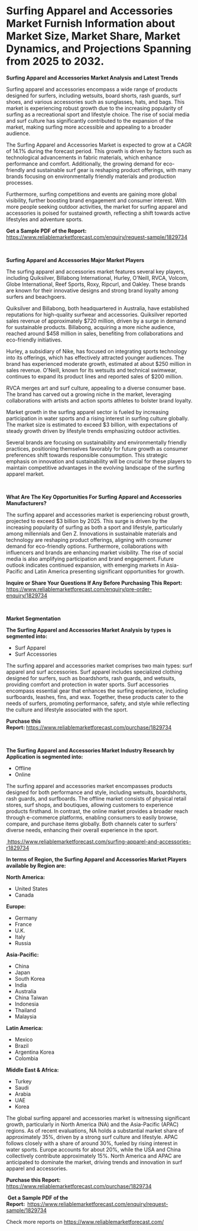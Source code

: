 <p><h1>Surfing Apparel and Accessories Market Furnish Information about Market Size, Market Share, Market Dynamics, and Projections Spanning from 2025 to 2032.</h1></p><p><strong>Surfing Apparel and Accessories Market Analysis and Latest Trends</strong></p>
<p><p>Surfing apparel and accessories encompass a wide range of products designed for surfers, including wetsuits, board shorts, rash guards, surf shoes, and various accessories such as sunglasses, hats, and bags. This market is experiencing robust growth due to the increasing popularity of surfing as a recreational sport and lifestyle choice. The rise of social media and surf culture has significantly contributed to the expansion of the market, making surfing more accessible and appealing to a broader audience.</p><p>The Surfing Apparel and Accessories Market is expected to grow at a CAGR of 14.1% during the forecast period. This growth is driven by factors such as technological advancements in fabric materials, which enhance performance and comfort. Additionally, the growing demand for eco-friendly and sustainable surf gear is reshaping product offerings, with many brands focusing on environmentally friendly materials and production processes. </p><p>Furthermore, surfing competitions and events are gaining more global visibility, further boosting brand engagement and consumer interest. With more people seeking outdoor activities, the market for surfing apparel and accessories is poised for sustained growth, reflecting a shift towards active lifestyles and adventure sports.</p></p>
<p><strong>Get a Sample PDF of the Report:&nbsp;</strong> <a href="https://www.reliablemarketforecast.com/enquiry/request-sample/1829734?utm_campaign=2274&utm_medium=2&utm_source=Github&utm_content=ia&utm_term=09022025&utm_id=surfing-apparel-and-accessories">https://www.reliablemarketforecast.com/enquiry/request-sample/1829734</a></p>
<p>&nbsp;</p>
<p><strong>Surfing Apparel and Accessories Major Market Players</strong></p>
<p><p>The surfing apparel and accessories market features several key players, including Quiksilver, Billabong International, Hurley, O'Neill, RVCA, Volcom, Globe International, Reef Sports, Roxy, Ripcurl, and Oakley. These brands are known for their innovative designs and strong brand loyalty among surfers and beachgoers.</p><p>Quiksilver and Billabong, both headquartered in Australia, have established reputations for high-quality surfwear and accessories. Quiksilver reported sales revenue of approximately $720 million, driven by a surge in demand for sustainable products. Billabong, acquiring a more niche audience, reached around $458 million in sales, benefiting from collaborations and eco-friendly initiatives.</p><p>Hurley, a subsidiary of Nike, has focused on integrating sports technology into its offerings, which has effectively attracted younger audiences. The brand has experienced moderate growth, estimated at about $250 million in sales revenue. O'Neill, known for its wetsuits and technical swimwear, continues to expand its product lines and reported sales of $200 million.</p><p>RVCA merges art and surf culture, appealing to a diverse consumer base. The brand has carved out a growing niche in the market, leveraging collaborations with artists and action sports athletes to bolster brand loyalty.</p><p>Market growth in the surfing apparel sector is fueled by increasing participation in water sports and a rising interest in surfing culture globally. The market size is estimated to exceed $3 billion, with expectations of steady growth driven by lifestyle trends emphasizing outdoor activities.</p><p>Several brands are focusing on sustainability and environmentally friendly practices, positioning themselves favorably for future growth as consumer preferences shift towards responsible consumption. This strategic emphasis on innovation and sustainability will be crucial for these players to maintain competitive advantages in the evolving landscape of the surfing apparel market.</p></p>
<p>&nbsp;</p>
<p><strong>What Are The Key Opportunities For Surfing Apparel and Accessories Manufacturers?</strong></p>
<p><p>The surfing apparel and accessories market is experiencing robust growth, projected to exceed $3 billion by 2025. This surge is driven by the increasing popularity of surfing as both a sport and lifestyle, particularly among millennials and Gen Z. Innovations in sustainable materials and technology are reshaping product offerings, aligning with consumer demand for eco-friendly options. Furthermore, collaborations with influencers and brands are enhancing market visibility. The rise of social media is also amplifying participation and brand engagement. Future outlook indicates continued expansion, with emerging markets in Asia-Pacific and Latin America presenting significant opportunities for growth.</p></p>
<p><strong>Inquire or Share Your Questions If Any Before Purchasing This Report:</strong> <a href="https://www.reliablemarketforecast.com/enquiry/pre-order-enquiry/1829734?utm_campaign=2274&utm_medium=2&utm_source=Github&utm_content=ia&utm_term=09022025&utm_id=surfing-apparel-and-accessories">https://www.reliablemarketforecast.com/enquiry/pre-order-enquiry/1829734</a></p>
<p>&nbsp;</p>
<p><strong>Market Segmentation</strong></p>
<p><strong>The Surfing Apparel and Accessories Market Analysis by types is segmented into:</strong></p>
<p><ul><li>Surf Apparel</li><li>Surf Accessories</li></ul></p>
<p><p>The surfing apparel and accessories market comprises two main types: surf apparel and surf accessories. Surf apparel includes specialized clothing designed for surfers, such as boardshorts, rash guards, and wetsuits, providing comfort and protection in water sports. Surf accessories encompass essential gear that enhances the surfing experience, including surfboards, leashes, fins, and wax. Together, these products cater to the needs of surfers, promoting performance, safety, and style while reflecting the culture and lifestyle associated with the sport.</p></p>
<p><strong>Purchase this Report:&nbsp;</strong><a href="https://www.reliablemarketforecast.com/purchase/1829734?utm_campaign=2274&utm_medium=2&utm_source=Github&utm_content=ia&utm_term=09022025&utm_id=surfing-apparel-and-accessories">https://www.reliablemarketforecast.com/purchase/1829734</a></p>
<p>&nbsp;</p>
<p><strong>The Surfing Apparel and Accessories Market Industry Research by Application is segmented into:</strong></p>
<p><ul><li>Offline</li><li>Online</li></ul></p>
<p><p>The surfing apparel and accessories market encompasses products designed for both performance and style, including wetsuits, boardshorts, rash guards, and surfboards. The offline market consists of physical retail stores, surf shops, and boutiques, allowing customers to experience products firsthand. In contrast, the online market provides a broader reach through e-commerce platforms, enabling consumers to easily browse, compare, and purchase items globally. Both channels cater to surfers' diverse needs, enhancing their overall experience in the sport.</p></p>
<p><a href="https://www.reliablemarketforecast.com/surfing-apparel-and-accessories-r1829734?utm_campaign=2274&utm_medium=2&utm_source=Github&utm_content=ia&utm_term=09022025&utm_id=surfing-apparel-and-accessories">&nbsp;https://www.reliablemarketforecast.com/surfing-apparel-and-accessories-r1829734</a></p>
<p><strong>In terms of Region, the Surfing Apparel and Accessories Market Players available by Region are:</strong></p>
<p>
    <p> <strong> North America: </strong>
        <ul>
            <li>United States</li>
            <li>Canada</li>
        </ul>
        </p> 
    <p> <strong> Europe: </strong>
        <ul>
            <li>Germany</li>
            <li>France</li>
            <li>U.K.</li>
            <li>Italy</li>
            <li>Russia</li>
        </ul>
        </p> 
    <p> <strong> Asia-Pacific: </strong>
        <ul>
            <li>China</li>
            <li>Japan</li>
            <li>South Korea</li>
            <li>India</li>
            <li>Australia</li>
            <li>China Taiwan</li>
            <li>Indonesia</li>
            <li>Thailand</li>
            <li>Malaysia</li>
        </ul>
        </p> 
    <p> <strong> Latin America: </strong>
        <ul>
            <li>Mexico</li>
            <li>Brazil</li>
            <li>Argentina Korea</li>
            <li>Colombia</li>
        </ul>
        </p> 
    <p> <strong> Middle East & Africa: </strong>
        <ul>
            <li>Turkey</li>
            <li>Saudi</li>
            <li>Arabia</li>
            <li>UAE</li>
            <li>Korea</li>
        </ul>
    </p>
    </p>
<p><p>The global surfing apparel and accessories market is witnessing significant growth, particularly in North America (NA) and the Asia-Pacific (APAC) regions. As of recent evaluations, NA holds a substantial market share of approximately 35%, driven by a strong surf culture and lifestyle. APAC follows closely with a share of around 30%, fueled by rising interest in water sports. Europe accounts for about 20%, while the USA and China collectively contribute approximately 15%. North America and APAC are anticipated to dominate the market, driving trends and innovation in surf apparel and accessories.</p></p>
<p><strong>Purchase this Report: </strong><a href="https://www.reliablemarketforecast.com/purchase/1829734?utm_campaign=2274&utm_medium=2&utm_source=Github&utm_content=ia&utm_term=09022025&utm_id=surfing-apparel-and-accessories">https://www.reliablemarketforecast.com/purchase/1829734</a></p>
<p>&nbsp;<strong>Get a Sample PDF of the Report:&nbsp;&nbsp;</strong><a href="https://www.reliablemarketforecast.com/enquiry/request-sample/1829734?utm_campaign=2274&utm_medium=2&utm_source=Github&utm_content=ia&utm_term=09022025&utm_id=surfing-apparel-and-accessories">https://www.reliablemarketforecast.com/enquiry/request-sample/1829734</a></p>
<p><strong></strong></p>
<p>Check more reports on <a href="https://www.reliablemarketforecast.com/?utm_campaign=2274&utm_medium=2&utm_source=Github&utm_content=ia&utm_term=09022025&utm_id=surfing-apparel-and-accessories">https://www.reliablemarketforecast.com/</a></p>
